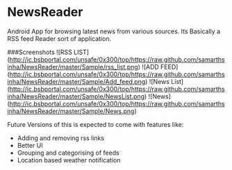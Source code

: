 NewsReader
==========

Android App for browsing latest news from various sources. Its Basically a RSS feed Reader sort of application.

###Screenshots
![RSS LIST] (http://ic.bsbportal.com/unsafe/0x300/top/https://raw.github.com/samarthsinha/NewsReader/master/Sample/rss_list.png) ![ADD FEED] (http://ic.bsbportal.com/unsafe/0x300/top/https://raw.github.com/samarthsinha/NewsReader/master/Sample/Add_feed.png) ![News List] (http://ic.bsbportal.com/unsafe/0x300/top/https://raw.github.com/samarthsinha/NewsReader/master/Sample/NewsList.png)  ![News] (http://ic.bsbportal.com/unsafe/0x300/top/https://raw.github.com/samarthsinha/NewsReader/master/Sample/News.png)


Future Versions of this is expected to come with features like:
* Adding and removing rss links
* Better UI
* Grouping and categorising of feeds
* Location based weather notification 
